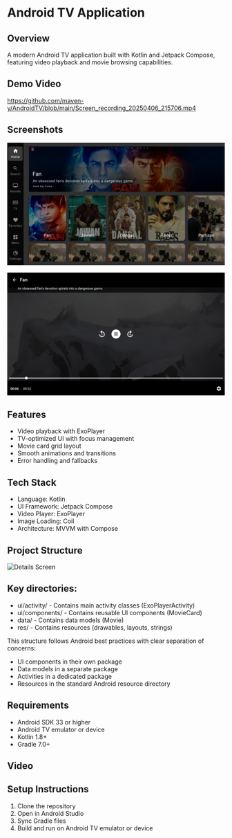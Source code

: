 # Android TV Application

## Overview
A modern Android TV application built with Kotlin and Jetpack Compose, featuring video playback and movie browsing capabilities.



## Demo Video

https://github.com/maven-y/AndroidTV/blob/main/Screen_recording_20250406_215706.mp4




## Screenshots



![Details Screen](https://github.com/maven-y/AndroidTV/blob/main/1.png)

![Details Screen](https://github.com/maven-y/AndroidTV/blob/main/2.png)



## Features
- Video playback with ExoPlayer
- TV-optimized UI with focus management
- Movie card grid layout
- Smooth animations and transitions
- Error handling and fallbacks

## Tech Stack
- Language: Kotlin
- UI Framework: Jetpack Compose
- Video Player: ExoPlayer
- Image Loading: Coil
- Architecture: MVVM with Compose

## Project Structure

![Details Screen](https://i.imgur.com/RkRkVLh.png)



## Key directories:

- ui/activity/ - Contains main activity classes (ExoPlayerActivity)
- ui/components/ - Contains reusable UI components (MovieCard)
- data/ - Contains data models (Movie)
- res/ - Contains resources (drawables, layouts, strings)


This structure follows Android best practices with clear separation of concerns:

- UI components in their own package
- Data models in a separate package
- Activities in a dedicated package
- Resources in the standard Android resource directory

## Requirements
- Android SDK 33 or higher
- Android TV emulator or device
- Kotlin 1.8+
- Gradle 7.0+

## Video

## Setup Instructions
1. Clone the repository
2. Open in Android Studio
3. Sync Gradle files
4. Build and run on Android TV emulator or device
